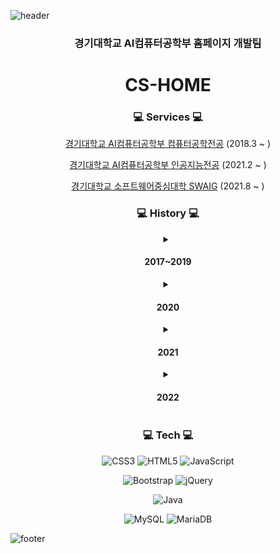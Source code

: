 ![header](https://capsule-render.vercel.app/api?type=waving&&color=gradient&height=100&section=header&fontSize=90)

<div align = "center">
<h3>경기대학교 AI컴퓨터공학부 홈페이지 개발팀</h3>
<h1>CS-HOME</h1>

   

<h3>💻 Services 💻</h3>

[경기대학교 AI컴퓨터공학부 컴퓨터공학전공](http://cs.kyonggi.ac.kr) (2018.3 ~ )

[경기대학교 AI컴퓨터공학부 인공지능전공](http://ai.kyonggi.ac.kr) (2021.2 ~ )

[경기대학교 소프트웨어중심대학 SWAIG](http://swaig.kyonggi.ac.kr:8080) (2021.8 ~ )
    
    
<h3>💻 History 💻</h3>

<details>
<summary><h4> 2017~2019 </h4></summary>

</details>

<details>
    <summary><h4> 2020 </h4></summary>
    
ㅇㅇ
</details>    
    
<details>
    <summary><h4> 2021 </h4></summary>
    
ㅇㅇ
</details>    


<details>
    <summary><h4> 2022 </h4></summary>
    
ㅇㅇ
    
</details>   

    
    
    
    
<h3>💻 Tech 💻</h3>
    
![CSS3](https://img.shields.io/badge/css3-%231572B6.svg?style=for-the-badge&logo=css3&logoColor=white) ![HTML5](https://img.shields.io/badge/html5-%23E34F26.svg?style=for-the-badge&logo=html5&logoColor=white) ![JavaScript](https://img.shields.io/badge/javascript-%23323330.svg?style=for-the-badge&logo=javascript&logoColor=%23F7DF1E)
    
![Bootstrap](https://img.shields.io/badge/bootstrap-%23563D7C.svg?style=for-the-badge&logo=bootstrap&logoColor=white) ![jQuery](https://img.shields.io/badge/jquery-%230769AD.svg?style=for-the-badge&logo=jquery&logoColor=white)
    
![Java](https://img.shields.io/badge/java-%23ED8B00.svg?style=for-the-badge&logo=java&logoColor=white)

![MySQL](https://img.shields.io/badge/mysql-%2300f.svg?style=for-the-badge&logo=mysql&logoColor=white) ![MariaDB](https://img.shields.io/badge/MariaDB-003545?style=for-the-badge&logo=mariadb&logoColor=white)

</div>

    
![footer](https://capsule-render.vercel.app/api?type=waving&&color=gradient&height=100&section=footer&fontSize=90)

